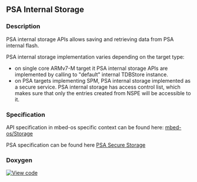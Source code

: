 ## PSA Internal Storage

### Description

PSA internal storage APIs allows saving and retrieving data from PSA internal flash.

PSA internal storage implementation varies depending on the target type:
- on single core ARMv7-M target it PSA internal storage APIs are implemented by calling to "default" internal TDBStore instance.
- on PSA targets implementing SPM, PSA internal storage implemented as a secure service. PSA internal storage has access control list, 
  which makes sure that only the entries created from NSPE will be accessible to it.

### Specification

API specification in mbed-os specific context can be found here: [mbed-os/Storage](../../storage/storage.md) 

PSA specification can be found here [PSA Secure Storage](https://pages.arm.com/PSA-APIs)

### Doxygen

[![View code](https://www.mbed.com/embed/?type=library)](../mbed-os-api-doxy/psa__prot__internal__storage_8h.html)
